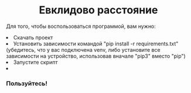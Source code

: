 <h1 align="center">Евклидово расстояние</h1>
<p>Для того, чтобы воспользоваться программой, вам нужно:</p>
<li>Скачать проект</li>
<li>Установить зависимости командой "pip install -r requirements.txt" (убедитесь, что у вас подключена venv, либо установите все зависимости на устройство, использовав вначале "pip3" вместо "pip")</li>
<li>Запустите скрипт</li>
<li><h3>Пользуйтесь!</h3></li>
